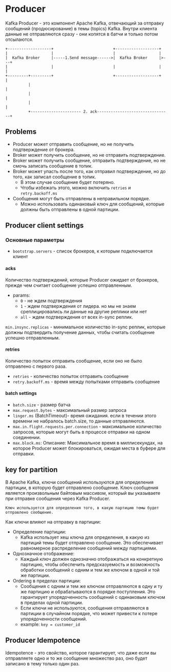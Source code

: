# Producer
Kafka Producer - это компонент Apache Kafka, отвечающий за отправку сообщений (продюсирование) в темы (topics) Kafka. 
Внутри клиента данные не отправляются сразу - они копятся в батчи и только потом отсылаются.

```
+-------------------+                          +-------------------+ 
|                   |                          |                   |                   
|  Kafka Broker     |-----1.Send message------>|  Kafka Broker     |>---+
|                   |                          |                   |    |
+---------+---------+                          +-------------------+    |
          |                                                             |
          |                                                             |
          |                                                             |
          +---------------------- 2. ack--------------------------------+
```

## Problems
* Producer может отправить сообщение, но не получить подтверждение от брокера. 
* Broker может получить сообщение, но не отправить подтверждение. 
* Broker может получить сообщение, отправить подтверждение, но не смочь записать сообщение в топик.
* Broker может упасть после того, как отправил подтверждение, но до того, как записал сообщение в топик.
  * В этом случае сообщение будет потеряно.
  * Чтобы избежать этого, можно включить ```retries``` и ```retry.backoff.ms```
* Сообщения могут быть отправлены в неправильном порядке.
  * Можно использовать одинаковый ключ для сообщений, которые должны быть отправлены в одной партиции.

## Producer client settings
### Основные параметры
* ```bootstrap.servers``` - список брокеров, к которым подключается клиент

#### acks
Количество подтверждений, которые Producer ожидает от брокеров, прежде чем считает сообщение успешно отправленным.

* params:
  * ```0``` - не ждем подтверждения
  * ```1``` - ждем подтверждения от лидера. но мы не знаем среплицировались ли данные на другие реплики или нет
  * ```all``` - ждем подтверждения от всех in-sync реплик.

```min.insync.replicas``` - минимальное количество in-sync реплик, которые должны подтвердить получение данных, чтобы считать сообщение успешно отправленным.

#### retries
Количество попыток отправить сообщение, если оно не было отправлено с первого раза.
* ```retries``` - количество попыток отправить сообщение
* ```retry.backoff.ms``` - время между попытками отправить сообщение


#### batch settings
* ```batch.size``` - размер батча
* ```max.request.bytes``` - максимальный размер запроса
* ```linger.ms``` (BatchTimeout)- время ожидания. если в течении этого времени не набралось batch.size, то данные отправляются.
* ```max.in.flight.requests.per.connection``` - максимальное количество запросов, которые могут быть в процессе отправки на одном соединении.
* ```max.block.ms```: Описание: Максимальное время в миллисекундах, на которое Producer может блокироваться, ожидая места в буфере для отправки.


## key for partition
В Apache Kafka, ключи сообщений используются для определения партиции, в которую будет отправлено сообщение.
Ключ сообщения является произвольным байтовым массивом, который вы указываете при отправке сообщения 
через Kafka Producer. 

`Ключ используется для определения того, в какую партицию темы будет отправлено сообщение.`

Как ключи влияют на отправку в партиции:
* Определение партиции:
  * Kafka использует хеш ключа для определения, в какую из партиций темы будет отправлено сообщение. Это обеспечивает равномерное распределение сообщений между партициями.
* Однозначное отображение:
  * Каждый ключ должен однозначно отображаться на конкретную партицию, чтобы обеспечить предсказуемость и возможность обработки сообщений с одним и тем же ключом в одной и той же партиции.
* Ordering в пределах партиции:
  * Сообщения с одним и тем же ключом отправляются в одну и ту же партицию и обрабатываются в порядке поступления. Это гарантирует упорядоченность сообщений с одинаковым ключом в пределах одной партиции.
  * Если ключи не используются, сообщения отправляются в партиции в случайном порядке, что может привести к потере упорядоченности сообщений.
  * example: ```key = customer_id```

## Producer Idempotence
Idempotence - это свойство, которое гарантирует, что даже если вы отправляете одно и то же сообщение множество раз,
оно будет записано в тему только один раз.



